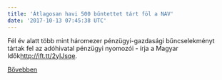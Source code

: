 ```yaml
---
title: 'Átlagosan havi 500 bűntettet tárt föl a NAV'
date: '2017-10-13 07:45:38 UTC'
---
```


Fél év alatt több mint háromezer pénzügyi-gazdasági bűncselekményt tártak fel az adóhivatal pénzügyi nyomozói - írja a Magyar Idők<http://ift.tt/2yIJsqe>.


[Bővebben](http://ift.tt/2xC5KK0)
